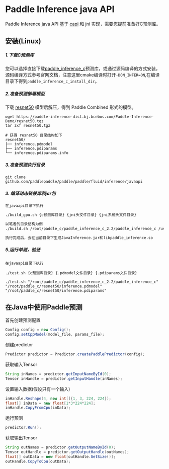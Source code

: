 # Paddle Inference java API

Paddle Inference java API 基于 [capi](../capi_exp) 和 jni 实现，需要您提前准备好C预测库。

## 安装(Linux)

##### 1.下载C预测库

您可以选择直接下载[paddle_inference_c](https://github.com/PaddlePaddle/Paddle-Inference-Demo/blob/master/docs/user_guides/download_lib.md)预测库，或通过源码编译的方式安装，源码编译方式参考官网文档，注意这里cmake编译时打开`-DON_INFER=ON`,在编译目录下得到`paddle_inference_c_install_dir`。

##### 2.准备预测部署模型

下载 [resnet50](https://paddle-inference-dist.bj.bcebos.com/Paddle-Inference-Demo/resnet50.tgz) 模型后解压，得到 Paddle Combined 形式的模型。

```
wget https://paddle-inference-dist.bj.bcebos.com/Paddle-Inference-Demo/resnet50.tgz
tar zxf resnet50.tgz

# 获得 resnet50 目录结构如下
resnet50/
├── inference.pdmodel
├── inference.pdiparams
└── inference.pdiparams.info
```

##### 3.准备预测执行目录

```
git clone github.com/paddlepaddle/paddle/paddle/fluid/inference/javaapi
```

##### 3. 编译动态链接库和jar包

```bash
在javaapi目录下执行

./build_gpu.sh {c预测库目录} {jni头文件目录} {jni系统头文件目录}

以笔者的目录结构为例
./build.sh /root/paddle_c/paddle_inference_c_2.2/paddle_inference_c /usr/lib/jvm/java-8-openjdk-amd64/include /usr/lib/jvm/java-8-openjdk-amd64/include/linux

执行完成后，会在当前目录下生成JavaInference.jar和libpaddle_inference.so
```

##### 5.运行单测，验证

```
在javaapi目录下执行

./test.sh {c预测库目录} {.pdmodel文件目录} {.pdiparams文件目录}

./test.sh "/root/paddle_c/paddle_inference_c_2.2/paddle_inference_c"  "/root/paddle_c/resnet50/inference.pdmodel" "/root/paddle_c/resnet50/inference.pdiparams"
```

## 在Java中使用Paddle预测

首先创建预测配置
```java
Config config = new Config();
config.setCppModel(model_file, params_file);
```

创建predictor
```java
Predictor predictor = Predictor.createPaddlePredictor(config);
```

获取输入Tensor
```java
String inNames = predictor.getInputNameById(0);
Tensor inHandle = predictor.getInputHandle(inNames);
```

设置输入数据(假设只有一个输入)
```java
inHandle.Reshape(4, new int[]{1, 3, 224, 224});
float[] inData = new float[1*3*224*224];
inHandle.CopyFromCpu(inData);
```

运行预测
```java
predictor.Run();
```

获取输出Tensor
```java
String outNames = predictor.getOutputNameById(0);
Tensor outHandle = predictor.getOutputHandle(outNames);
float[] outData = new float[outHandle.GetSize()];
outHandle.CopyToCpu(outData);
```
